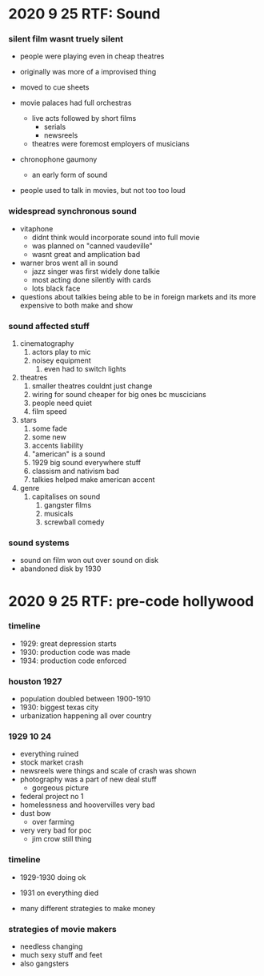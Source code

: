 # 2020 9 25 RTF: Sound

### silent film wasnt truely silent

- people were playing even in cheap theatres
- originally was more of a improvised thing
- moved to cue sheets
- movie palaces had full orchestras
  - live acts followed by short films
    - serials
    - newsreels
  - theatres were foremost employers of musicians 

- chronophone gaumony
  - an early form of sound
- people used to talk in movies, but not too too loud

### widespread synchronous sound

- vitaphone
  - didnt think would incorporate sound into full movie
  - was planned on "canned vaudeville"
  - wasnt great and amplication bad
- warner bros went all in sound
  - jazz singer was first widely done talkie
  - most acting done silently with cards
  - lots black face
- questions about talkies being able to be in foreign markets and its more expensive to both make and show

### sound affected stuff

1. cinematography
   1. actors play to mic
   2. noisey equipment
      1. even had to switch lights
2. theatres
   1. smaller theatres couldnt just change
   2. wiring for sound cheaper for big ones bc muscicians
   3. people need quiet
   4. film speed
3. stars
   1. some fade
   2. some new
   3. accents liability
   4. "american" is a sound
   5. 1929 big sound everywhere stuff
   6. classism and nativism bad
   7. talkies helped make american accent
4. genre
   1. capitalises on sound
      1. gangster films
      2. musicals 
      3. screwball comedy

### sound systems

- sound on film won out over sound on disk
- abandoned disk by 1930



# 2020 9 25 RTF: pre-code hollywood

### timeline

- 1929: great depression starts
- 1930: production code was made
- 1934: production code enforced

### houston 1927

- population doubled between 1900-1910
- 1930: biggest texas city
- urbanization happening all over country

### 1929 10 24

- everything ruined
- stock market crash
- newsreels were things and scale of crash was shown
- photography was a part of new deal stuff
  - gorgeous picture
- federal project no 1
- homelessness and hoovervilles very bad
- dust bow
  - over farming
- very very bad for poc
  - jim crow still thing

### timeline

- 1929-1930 doing ok

- 1931 on everything died
- many different strategies to make money

### strategies of movie makers

- needless changing
- much sexy stuff and feet
- also gangsters 